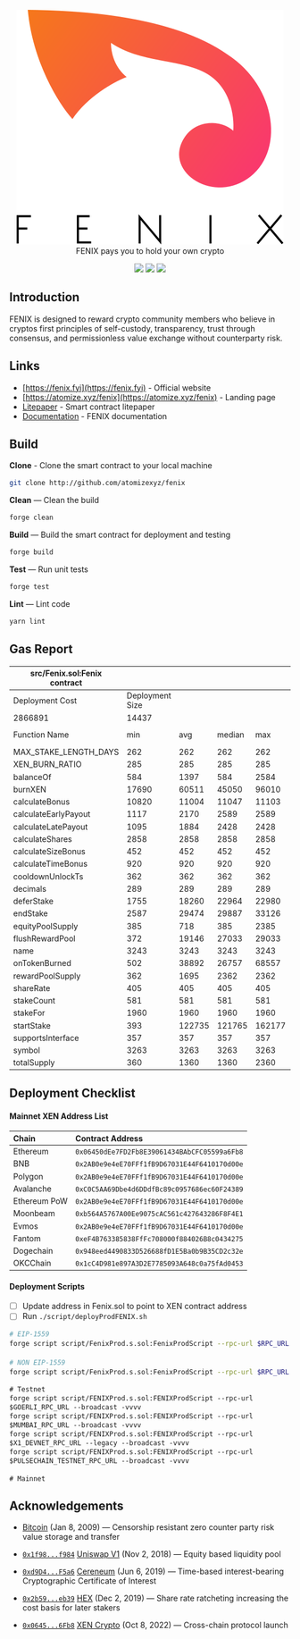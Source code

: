 <p align="center">
<picture>
  <source media="(prefers-color-scheme: dark)" srcset="./.github/img/fenix-dark.svg">
  <img alt="fenix" src="./.github/img/fenix-light.svg">
</picture>
<br>
FENIX pays you to hold your own crypto

</p>
<p align="center">
  <a href="https://github.com/atomizexyz/fenix/actions"><img src="https://img.shields.io/github/actions/workflow/status/atomizexyz/fenix/ci.yml?branch=main&style=flat-square"/></a>
  <a href="https://getfoundry.sh/"><img src="https://img.shields.io/badge/built%20with-Foundry-FFDB1C.svg?style=flat-square"/></a>
  <a href="https://opensource.org/licenses/MIT"><img src="https://img.shields.io/badge/license-MIT-blue.svg?style=flat-square"/></a>
</p>

## Introduction

FENIX is designed to reward crypto community members who believe in cryptos first principles of self-custody,
transparency, trust through consensus, and permissionless value exchange without counterparty risk.

## Links

- [https://fenix.fyi](https://fenix.fyi) - Official website
- [https://atomize.xyz/fenix](https://atomize.xyz/fenix) - Landing page
- [Litepaper](https://github.com/atomizexyz/litepaper) - Smart contract litepaper
- [Documentation](https://docs.atomize.xyz) - FENIX documentation

## Build

**Clone** - Clone the smart contract to your local machine

```sh
git clone http://github.com/atomizexyz/fenix
```

**Clean** — Clean the build

```sh
forge clean
```

**Build** — Build the smart contract for deployment and testing

```sh
forge build
```

**Test** — Run unit tests

```sh
forge test
```

**Lint** — Lint code

```sh
yarn lint
```

## Gas Report

| src/Fenix.sol:Fenix contract |                 |        |        |        |         |
| ---------------------------- | --------------- | ------ | ------ | ------ | ------- |
| Deployment Cost              | Deployment Size |        |        |        |         |
| 2866891                      | 14437           |        |        |        |         |
| Function Name                | min             | avg    | median | max    | # calls |
| MAX_STAKE_LENGTH_DAYS        | 262             | 262    | 262    | 262    | 5       |
| XEN_BURN_RATIO               | 285             | 285    | 285    | 285    | 1       |
| balanceOf                    | 584             | 1397   | 584    | 2584   | 86      |
| burnXEN                      | 17690           | 60511  | 45050  | 96010  | 133     |
| calculateBonus               | 10820           | 11004  | 11047  | 11103  | 4       |
| calculateEarlyPayout         | 1117            | 2170   | 2589   | 2589   | 7       |
| calculateLatePayout          | 1095            | 1884   | 2428   | 2428   | 7       |
| calculateShares              | 2858            | 2858   | 2858   | 2858   | 1       |
| calculateSizeBonus           | 452             | 452    | 452    | 452    | 1       |
| calculateTimeBonus           | 920             | 920    | 920    | 920    | 1       |
| cooldownUnlockTs             | 362             | 362    | 362    | 362    | 2       |
| decimals                     | 289             | 289    | 289    | 289    | 1       |
| deferStake                   | 1755            | 18260  | 22964  | 22980  | 9       |
| endStake                     | 2587            | 29474  | 29887  | 33126  | 58      |
| equityPoolSupply             | 385             | 718    | 385    | 2385   | 12      |
| flushRewardPool              | 372             | 19146  | 27033  | 29033  | 6       |
| name                         | 3243            | 3243   | 3243   | 3243   | 1       |
| onTokenBurned                | 502             | 38892  | 26757  | 68557  | 136     |
| rewardPoolSupply             | 362             | 1695   | 2362   | 2362   | 3       |
| shareRate                    | 405             | 405    | 405    | 405    | 2       |
| stakeCount                   | 581             | 581    | 581    | 581    | 7       |
| stakeFor                     | 1960            | 1960   | 1960   | 1960   | 12      |
| startStake                   | 393             | 122735 | 121765 | 162177 | 73      |
| supportsInterface            | 357             | 357    | 357    | 357    | 133     |
| symbol                       | 3263            | 3263   | 3263   | 3263   | 1       |
| totalSupply                  | 360             | 1360   | 1360   | 2360   | 4       |

## Deployment Checklist

#### Mainnet XEN Address List

| Chain        | Contract Address                             |
| :----------- | :------------------------------------------- |
| Ethereum     | `0x06450dEe7FD2Fb8E39061434BAbCFC05599a6Fb8` |
| BNB          | `0x2AB0e9e4eE70FFf1fB9D67031E44F6410170d00e` |
| Polygon      | `0x2AB0e9e4eE70FFf1fB9D67031E44F6410170d00e` |
| Avalanche    | `0xC0C5AA69Dbe4d6DDdfBc89c0957686ec60F24389` |
| Ethereum PoW | `0x2AB0e9e4eE70FFf1fB9D67031E44F6410170d00e` |
| Moonbeam     | `0xb564A5767A00Ee9075cAC561c427643286F8F4E1` |
| Evmos        | `0x2AB0e9e4eE70FFf1fB9D67031E44F6410170d00e` |
| Fantom       | `0xeF4B763385838FfFc708000f884026B8c0434275` |
| Dogechain    | `0x948eed4490833D526688fD1E5Ba0b9B35CD2c32e` |
| OKCChain     | `0x1cC4D981e897A3D2E7785093A648c0a75fAd0453` |

#### Deployment Scripts

- [ ] Update address in Fenix.sol to point to XEN contract address
- [ ] Run `./script/deployProdFENIX.sh`

```sh
# EIP-1559
forge script script/FenixProd.s.sol:FenixProdScript --rpc-url $RPC_URL

# NON EIP-1559
forge script script/FenixProd.s.sol:FenixProdScript --rpc-url $RPC_URL --legacy
```

```
# Testnet
forge script script/FENIXProd.s.sol:FENIXProdScript --rpc-url $GOERLI_RPC_URL --broadcast -vvvv
forge script script/FENIXProd.s.sol:FENIXProdScript --rpc-url $MUMBAI_RPC_URL --broadcast -vvvv
forge script script/FENIXProd.s.sol:FENIXProdScript --rpc-url $X1_DEVNET_RPC_URL --legacy --broadcast -vvvv
forge script script/FENIXProd.s.sol:FENIXProdScript --rpc-url $PULSECHAIN_TESTNET_RPC_URL --broadcast -vvvv

# Mainnet
```

## Acknowledgements

- [Bitcoin](https://github.com/bitcoin/bitcoin) (Jan 8, 2009) — Censorship resistant zero counter party risk value
  storage and transfer
- [`0x1f98...f984`](https://etherscan.io/token/0x1f9840a85d5af5bf1d1762f925bdaddc4201f984)
  [Uniswap V1](https://github.com/Uniswap/v1-contracts) (Nov 2, 2018) — Equity based liquidity pool
- [`0xd9D4...F5a6`](https://etherscan.io/token/0xd9D4A7CA154fe137c808F7EEDBe24b639B7AF5a6)
  [Cereneum](https://github.com/Cereneum/Cereneum) (Jun 6, 2019) — Time-based interest-bearing Cryptographic Certificate
  of Interest
- [`0x2b59...eb39`](https://etherscan.io/token/0x2b591e99afE9f32eAA6214f7B7629768c40Eeb39)
  [HEX](https://github.com/BitcoinHEX/contract) (Dec 2, 2019) — Share rate ratcheting increasing the cost basis for
  later stakers

- [`0x0645...6Fb8`](https://etherscan.io/token/0x06450dEe7FD2Fb8E39061434BAbCFC05599a6Fb8)
  [XEN Crypto](https://github.com/FairCrypto/XEN-crypto) (Oct 8, 2022) — Cross-chain protocol launch
